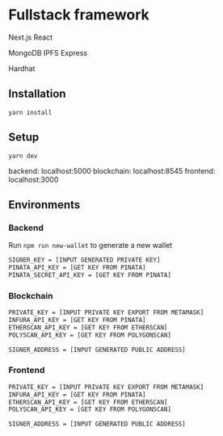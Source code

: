 # Fullstack framework

Next.js
React

MongoDB
IPFS
Express

Hardhat

## Installation

`yarn install`

## Setup

`yarn dev`

backend: localhost:5000
blockchain: localhost:8545
frontend: localhost:3000

## Environments

### Backend

Run `npm run new-wallet` to generate a new wallet

```txt
SIGNER_KEY = [INPUT GENERATED PRIVATE KEY]
PINATA_API_KEY = [GET KEY FROM PINATA]
PINATA_SECRET_API_KEY = [GET KEY FROM PINATA]
```

### Blockchain

```txt
PRIVATE_KEY = [INPUT PRIVATE KEY EXPORT FROM METAMASK]
INFURA_API_KEY = [GET KEY FROM PINATA]
ETHERSCAN_API_KEY = [GET KEY FROM ETHERSCAN]
POLYSCAN_API_KEY = [GET KEY FROM POLYGONSCAN]

SIGNER_ADDRESS = [INPUT GENERATED PUBLIC ADDRESS]
```

### Frontend

```txt
PRIVATE_KEY = [INPUT PRIVATE KEY EXPORT FROM METAMASK]
INFURA_API_KEY = [GET KEY FROM PINATA]
ETHERSCAN_API_KEY = [GET KEY FROM ETHERSCAN]
POLYSCAN_API_KEY = [GET KEY FROM POLYGONSCAN]

SIGNER_ADDRESS = [INPUT GENERATED PUBLIC ADDRESS]
```
